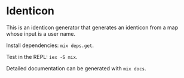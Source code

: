 # Identicon

This is an identicon generator that generates an identicon
from a map whose input is a user name.

Install dependencies: `mix deps.get`.

Test in the REPL: `iex -S mix`.

Detailed documentation can be generated with `mix docs`.